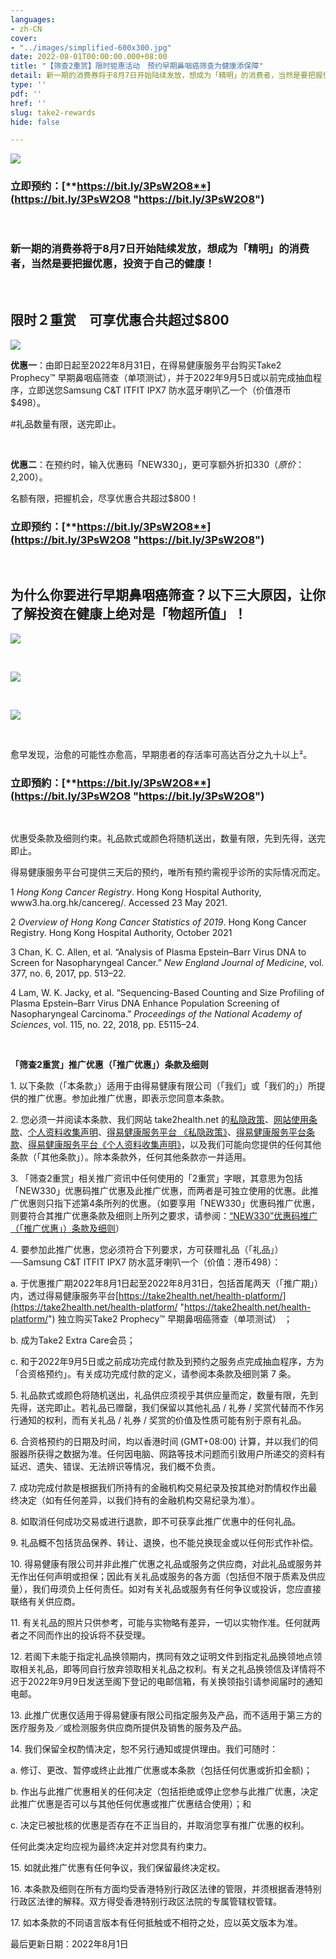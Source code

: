 ```yaml
---
languages:
- zh-CN
cover:
- "../images/simplified-600x300.jpg"
date: 2022-08-01T00:00:00.000+08:00
title: "【筛查2重赏】限时钜惠活动　预约早期鼻咽癌筛查为健康添保障"
detail: 新一期的消费券将于8月7日开始陆续发放，想成为「精明」的消费者，当然是要把握优惠，投资于自己的健康！
type: ''
pdf: ''
href: ''
slug: take2-rewards
hide: false

---
```

![](../images/simplified.jpg)

### **立即预约：**[**https://bit.ly/3PsW2O8**](https://bit.ly/3PsW2O8 "https://bit.ly/3PsW2O8")

<br/>

### 新一期的消费券将于8月7日开始陆续发放，想成为「精明」的消费者，当然是要把握优惠，投资于自己的健康！

<br/>

## **限时２重赏　可享优惠合共超过$800**

![](../images/promo_sc.png)

**优惠一**：由即日起至2022年8月31日，在得易健康服务平台购买Take2 Prophecy™ 早期鼻咽癌筛查（单项测试），并于2022年9月5日或以前完成抽血程序，立即送您Samsung C&T ITFIT IPX7 防水蓝牙喇叭乙一个（价值港币$498）。

\#礼品数量有限，送完即止。

<br/>

**优惠二**：在预约时，输入优惠码「NEW330」，更可享额外折扣$330 （原价：$2,200）。

名额有限，把握机会，尽享优惠合共超过$800！

### **立即预约：**[**https://bit.ly/3PsW2O8**](https://bit.ly/3PsW2O8 "https://bit.ly/3PsW2O8")

<br/>

## 为什么你要进行早期鼻咽癌筛查？以下三大原因，让你了解投资在健康上绝对是「物超所值」！

![](../images/pt1_sc.png)

<br/>

![](../images/nasopharynx_sim.png)

<br/>

![](../images/pt3-sim.png)

<br/>

愈早发现，治愈的可能性亦愈高，早期患者的存活率可高达百分之九十以上²。

### **立即預約：**[**https://bit.ly/3PsW2O8**](https://bit.ly/3PsW2O8 "https://bit.ly/3PsW2O8")

<br/>

优惠受条款及细则约束。礼品款式或颜色将随机送出，数量有限，先到先得，送完即止。

得易健康服务平台可提供三天后的预约，唯所有预约需视乎诊所的实际情况而定。

1 _Hong Kong Cancer Registry_. Hong Kong Hospital Authority, www3.ha.org.hk/cancereg/. Accessed 23 May 2021.

2 _Overview of Hong Kong Cancer Statistics of 2019_. Hong Kong Cancer Registry. Hong Kong Hospital Authority, October 2021

3 Chan, K. C. Allen, et al. “Analysis of Plasma Epstein–Barr Virus DNA to Screen for Nasopharyngeal Cancer.” _New England Journal of Medicine_, vol. 377, no. 6, 2017, pp. 513–22.

4 Lam, W. K. Jacky, et al. “Sequencing-Based Counting and Size Profiling of Plasma Epstein–Barr Virus DNA Enhance Population Screening of Nasopharyngeal Carcinoma.” _Proceedings of the National_ _Academy of Sciences_, vol. 115, no. 22, 2018, pp. E5115–24.

<br/>

**「筛查2重赏」推广优惠（「推广优惠」）条款及细则**

1\. 以下条款（「本条款」）适用于由得易健康有限公司（「我们」或「我们的」）所提供的推广优惠。参加此推广优惠，即表示您同意本条款。

2\. 您必须一并阅读本条款、我们网站 take2health.net 的[私隐政策](https://take2health.net/zh-CN/terms-and-conditions/privacy-policy/)、[网站使用条款](https://take2health.net/zh-CN/terms-and-conditions/website-terms-of-use/)、[个人资料收集声明](https://take2health.net/zh-CN/terms-and-conditions/personal-information-collection-statement)、[得易健康服务平台 《私隐政策》](https://take2health.net/health-platform/agreement/2)、[得易健康服务平台条款](https://take2health.net/health-platform/agreement/3)、[得易健康服务平台《个人资料收集声明》](https://take2health.net/health-platform/agreement/1)，以及我们可能向您提供的任何其他条款（「其他条款」）。除本条款外，任何其他条款亦一并适用。

3\. 「筛查2重赏」相关推广资讯中任何使用的「2重赏」字眼，其意思为包括「NEW330」优惠码推广优惠及此推广优惠，而两者是可独立使用的优惠。此推广优惠则只指下述第4条所列的优惠。（如要享用「NEW330」优惠码推广优惠，则要符合其推广优惠条款及细则上所列之要求，请参阅：[“NEW330”优惠码推广（「推广优惠」）条款及细则](https://take2health.net/zh-CN/whats-new/promotions/%E2%80%9CNEW330%E2%80%9D%E4%BC%98%E6%83%A0%E7%A0%81%E6%8E%A8%E5%B9%BF%EF%BC%88%E3%80%8C%E6%8E%A8%E5%B9%BF%E4%BC%98%E6%83%A0%E3%80%8D%EF%BC%89%E6%9D%A1%E6%AC%BE%E5%8F%8A%E7%BB%86%E5%88%99)）

4\. 要参加此推广优惠，您必须符合下列要求，方可获赠礼品（「礼品」）──Samsung C&T ITFIT IPX7 防水蓝牙喇叭一个（价值：港币498）：

a. 于优惠推广期2022年8月1日起至2022年8月31日，包括首尾两天（「推广期」）内，透过得易健康服务平台[https://take2health.net/health-platform/](https://take2health.net/health-platform/ "https://take2health.net/health-platform/") 独立购买Take2 Prophecy™ 早期鼻咽癌筛查（单项测试） ；

b. 成为Take2 Extra Care会员；

c. 和于2022年9月5日或之前成功完成付款及到预约之服务点完成抽血程序，方为「合资格预约」。有关成功完成付款的定义，请参阅本条款及细则第 7 条。

5\. 礼品款式或颜色将随机送出，礼品供应须视乎其供应量而定，数量有限，先到先得，送完即止。若礼品已赠罄，我们保留以其他礼品 / 礼券 / 奖赏代替而不作另行通知的权利，而有关礼品 / 礼券 / 奖赏的价值及性质可能有别于原有礼品。

6\. 合资格预约的日期及时间，均以香港时间 (GMT+08:00) 计算，并以我们的伺服器所获得之数据为准。任何因电脑、网路等技术问题而引致用户所递交的资料有延迟、遗失、错误、无法辨识等情况，我们概不负责。

7\. 成功完成付款是根据我们所持有的金融机构交易纪录及按其绝对酌情权作出最终决定（如有任何差异，以我们持有的金融机构交易纪录为准）。

8\. 如取消任何成功交易或进行退款，即不可获享此推广优惠中的任何礼品。

9\. 礼品概不包括货品保养、转让、退换，也不能兑换现金或以任何形式作补偿。

10\. 得易健康有限公司并非此推广优惠之礼品或服务之供应商，对此礼品或服务并无作出任何声明或担保；因此有关礼品或服务的各方面（包括但不限于质素及供应量），我们毋须负上任何责任。如对有关礼品或服务有任何争议或投诉，您应直接联络有关供应商。

11\. 有关礼品的照片只供参考，可能与实物略有差异，一切以实物作准。任何就两者之不同而作出的投诉将不获受理。

12\. 若阁下未能于指定礼品换领期内，携同有效之证明文件到指定礼品换领地点领取相关礼品，即等同自行放弃领取相关礼品之权利。有关之礼品换领信及详情将不迟于2022年9月9日发送至阁下登记的电邮信箱，有关换领指引请参阅届时的通知电邮。

13\. 此推广优惠仅适用于得易健康有限公司指定服务及产品，而不适用于第三方的医疗服务及／或检测服务供应商所提供及销售的服务及产品。

14\. 我们保留全权酌情决定，恕不另行通知或提供理由。我们可随时：

a. 修订、更改、暂停或终止此推广优惠或本条款（包括任何优惠或折扣金额)；

b. 作出与此推广优惠相关的任何决定（包括拒绝或停止您参与此推广优惠，决定此推广优惠是否可以与其他任何优惠或推广优惠结合使用）；和

c. 决定已被批核的优惠是否存在不正当目的，并取消您享有推广优惠的权利。

任何此类决定均应视为最终决定并对您具有约束力。

15\. 如就此推广优惠有任何争议，我们保留最终决定权。

16\. 本条款及细则在所有方面均受香港特别行政区法律的管限，并须根据香港特别行政区法律的解释。双方得受香港特别行政区法院的专属管辖权管辖。

17\. 如本条款的不同语言版本有任何抵触或不相符之处，应以英文版本为准。

最后更新日期：2022年8月1日